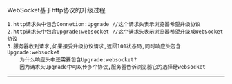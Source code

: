 WebSocket基于http协议的升级过程

    1.http请求头中包含Connetion:Upgrade //这个请求头表示浏览器希望升级协议
    2.http请求头中包含Upgrade:websocket //这个请求头表示浏览器希望升级成WebSocket协议
    3.服务器收到请求,如果接受升级协议请求,返回101状态码,同时响应头包含Upgrade:websocket
    	为什么响应头中还需要包含Upgrade:websocket?
    	因为请求头Upgrade中可以传多个协议,服务器告诉浏览器它的选择是websocket

---

